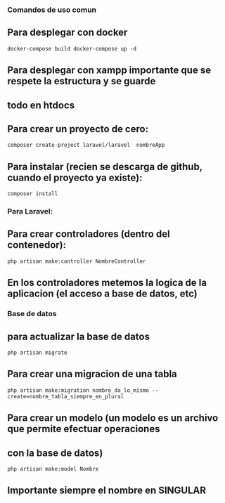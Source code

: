 ### Comandos de uso comun

## Para desplegar con docker
``
    docker-compose build
    docker-compose up -d
``
## Para desplegar con xampp importante que se respete la estructura y se guarde
## todo en htdocs

## Para crear un proyecto de cero:
``
  composer create-project laravel/laravel  nombreApp
``

## Para instalar (recien se descarga de github, cuando el proyecto ya existe):
``
    composer install
``

### Para Laravel:

## Para crear controladores (dentro del contenedor):

``
    php artisan make:controller NombreController
``
## En los controladores metemos la logica de la aplicacion (el acceso a base de datos, etc)

### Base de datos

## para actualizar la base de datos

``
    php artisan migrate
``

## Para crear una migracion de una tabla
``
    php artisan make:migration nombre_da_lo_mismo --create=nombre_tabla_siempre_en_plural
``

## Para crear un modelo (un modelo es un archivo que permite efectuar operaciones
## con la base de datos)
``
    php artisan make:model Nombre
``
## Importante siempre el nombre en SINGULAR